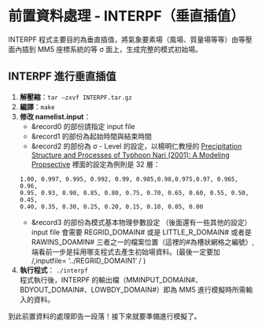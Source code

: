 # 前置資料處理 - INTERPF（垂直插值）

INTERPF 程式主要目的為垂直插值，將氣象要素場（風場、質量場等等）由等壓面內插到 MM5 座標系統的等 σ 面上，生成完整的模式初始場。

## INTERPF 進行垂直插值

1. **解壓縮**：`tar –zxvf INTERPF.tar.gz`
2. **編譯**：`make`
3. **修改 namelist.input**：   
   * &record0 的部份請指定 input file
   * &record1 的部份為起始時間與結束時間
   * &record2 的部份為 σ - Level 的設定，以楊明仁教授的 [Precipitation Structure and Processes of Typhoon Nari (2001): A Modeling Propsective](http://rain.as.ntu.edu.tw/2003radarconf_mingjen.pdf) 裡面的設定為例則是 32 層：
   ```
   1.00, 0.997, 0.995, 0.992, 0.99, 0.985,0.98,0.975,0.97, 0.965, 0.96,
   0.95, 0.93, 0.90, 0.85, 0.80, 0.75, 0.70, 0.65, 0.60, 0.55, 0.50, 0.45,
   0.40, 0.35, 0.30, 0.25, 0.20, 0.15, 0.10, 0.05, 0.00
   ```
   * &record3 的部份為模式基本物理參數設定
   （後面還有一些其他的設定）
   input file 會需要 REGRID_DOMAIN# 或是 LITTLE_R_DOMAIN# 或者是 RAWINS_DOAMIN# 三者之一的檔案位置（這裡的#為槽狀網格之編號）,端看前一步是採用哪支程式去產生初始場資料。(最後一定要加 /,inputfile= ‘../REGRID_DOMAIN1’ / )
4. **執行程式**： `./interpf`  
   程式執行後，INTERPF 的輸出檔（MMINPUT_DOMAIN#、BDYOUT_DOMAIN#、LOWBDY_DOMAIN#）即為 MM5 進行模擬時所需輸入的資料。

到此前置資料的處理即告一段落！接下來就要準備進行模擬了。

